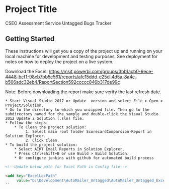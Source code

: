 # Project Title
CSEO Assessment Service Untagged Bugs Tracker

## Getting Started
These instructions will get you a copy of the project up and running on your local machine for development and testing purposes. See deployment for notes on how to deploy the project on a live system.

Download the Excel: https://msit.powerbi.com/groups/3bb1acb0-9ece-4448-bcf1-98eb7bb5c561/reports/afc15ddd-e25d-4d5a-8a4c-b506adc32eb4/ReportSection592ccccc846b317de99c

Note: Before downloading the report make sure verify the last refresh date.

```
* Start Visual Studio 2017 or Update  version and select File > Open > Project/Solution.
* Go to the directory to which you unzipped file. Then go to the subdirectory named for the sample and double-click the Visual Studio 2012 Update 2 Solution (.sln) file.
* Follow the steps:
    * To Clean the project solution:
         1. Select main root folder ScorecardComparsion-Report in Solution Explorer.
         2. Click Clean.
* To build the project solution:
    * Select AIRT Email Reports in Solution Explorer.
    * Press Ctrl+Shift+B or use Build > Build Solution.
    * Or configure jenkins with github for automated build process
```
```html
<!--Update below path for Excel Path in Config file-->

<add key="ExcelLocPath" 
     value="D:\Development\AutoMailer_Untagged\AutoMailer_Untagged_ExcelTrack\CSEO_Untagged_ExcelRetrival-master\ScorecardComparison-Report\UntaggedBugsExcelReport\AllBugsData.xlsx"/>
``
